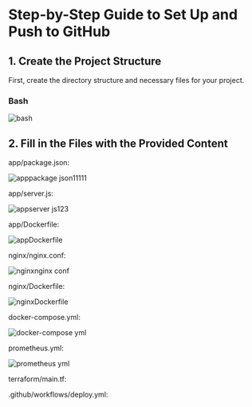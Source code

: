 # Step-by-Step Guide to Set Up and Push to GitHub

## 1. Create the Project Structure
First, create the directory structure and necessary files for your project.

### Bash
![bash](https://github.com/AkpoOgheneraro/Hosting-a-website-behind-an-NGINX-server/assets/152994401/032649d7-3f19-4db0-8c90-7323cdf82481)

## 2. Fill in the Files with the Provided Content

app/package.json:

![apppackage json11111](https://github.com/AkpoOgheneraro/Hosting-a-website-behind-an-NGINX-server/assets/152994401/b094f212-9ce6-4a9a-bbaa-f101dffd7ba9)

app/server.js:

![appserver js123](https://github.com/AkpoOgheneraro/Hosting-a-website-behind-an-NGINX-server/assets/152994401/fc72e4f4-f40f-47b5-a192-baf6a882473e)

app/Dockerfile:

![appDockerfile](https://github.com/AkpoOgheneraro/Hosting-a-website-behind-an-NGINX-server/assets/152994401/325df46b-645e-46b8-b009-7c0524ab207c)

nginx/nginx.conf:

![nginxnginx conf](https://github.com/AkpoOgheneraro/Hosting-a-website-behind-an-NGINX-server/assets/152994401/6887eef2-06bd-4e62-821e-1e51ed522fee)

nginx/Dockerfile:

![nginxDockerfile](https://github.com/AkpoOgheneraro/Hosting-a-website-behind-an-NGINX-server/assets/152994401/7e0ceda9-5204-4f18-bdef-a72a1f58da0a)

docker-compose.yml:

![docker-compose yml](https://github.com/AkpoOgheneraro/Hosting-a-website-behind-an-NGINX-server/assets/152994401/deb78f18-553c-4917-b84b-160a3966b6a0)

prometheus.yml:

![prometheus yml](https://github.com/AkpoOgheneraro/Hosting-a-website-behind-an-NGINX-server/assets/152994401/b08f7613-bd88-47ad-b7eb-e4d0ad0eda60)

terraform/main.tf:

.github/workflows/deploy.yml:





  
  
  
